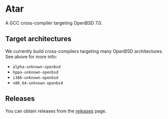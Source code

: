 # Atar

A GCC cross-compiler targeting OpenBSD 7.0.

## Target architectures

We currently build cross-compilers targeting many OpenBSD architectures. See above for more info:

* `alpha-unknown-openbsd`
* `hppa-unknown-openbsd`
* `i386-unknown-openbsd`
* `x86_64-unknown-openbsd`

## Releases

You can obtain releases from the  [releases](https://github.com/AmanoTeam/Atar/releases) page.
